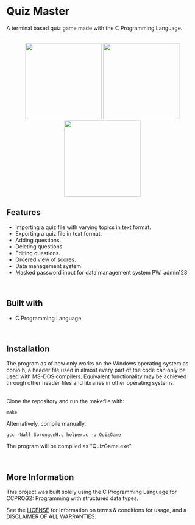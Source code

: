 # Quiz Master

A terminal based quiz game made with the C Programming Language. </br>
&nbsp;

<div align='center'>
  <img src="https://github.com/HansSorongon/SorongonHansAaronG/blob/main/screenshot1.png" style='height: 200px;'/>
  <img src="https://github.com/HansSorongon/SorongonHansAaronG/blob/main/screenshot2.png" style='height: 200px;'/>
  <img src="https://github.com/HansSorongon/SorongonHansAaronG/blob/main/screenshot3.png" style='height: 200px;'/>
</div>

## Features

-   Importing a quiz file with varying topics in text format.
-   Exporting a quiz file in text format.
-   Adding questions.
-   Deleting questions.
-   Editing questions.
-   Ordered view of scores.
-   Data management system.
-   Masked password input for data management system PW: admin123

</br>

## Built with

-   C Programming Language
</br>

## Installation

The program as of now only works on the Windows operating system as conio.h,
a header file used in almost every part of the code can only be used with
MS-DOS compilers. Equivalent functionality may be achieved through other header
files and libraries in other operating systems. </br></br>

Clone the repository and run the makefile with:</br>
```
make
```
Alternatively, compile manually.</br>
```
gcc -Wall SorongonH.c helper.c -o QuizGame
```

The program will be complied as "QuizGame.exe".

</br>

## More Information

This project was built solely using the C Programming Language for CCPROG2:
Programming with structured data types.

See the <a href="https://github.com/HansSorongon/SorongonHansAaronG/blob/main/LICENSE.md">LICENSE</a> for
information on terms & conditions for usage, and a DISCLAIMER OF ALL WARRANTIES.
